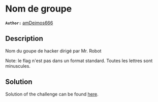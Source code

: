 # Nom de groupe

**`Author:`** [amDeimos666](https://github.com/amDeimos666)

## Description

Nom du goupe de hacker dirigé par Mr. Robot

Note: le flag n'est pas dans un format standard. Toutes les lettres sont minuscules.

## Solution

Solution of the challenge can be found [here](solution/README.md).
